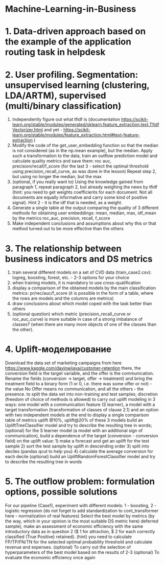 # Machine-Learning-in-Business
# 1. Data-driven approach based on the example of the application routing task in helpdesk
# 2. User profiling. Segmentation: unsupervised learning (clustering, LDA/ARTM), supervised (multi/binary classification)
1) Independently figure out what tfidf is (documentation https://scikit-learn.org/stable/modules/generated/sklearn.feature_extraction.text.TfidfVectorizer.html and yet - https://scikit-learn.org/stable/modules/feature_extraction.html#text-feature-extraction )
2) Modify the code of the get_user_embedding function so that the median is not considered (as in the np.mean example), but the median. Apply such a transformation to the data, train an outflow prediction model and calculate quality metrics and save them: roc auc, precision/recall/f_score (for the last 3 - select the optimal threshold using precision_recall_curve, as was done in the lesson) Repeat step 2, but using no longer the median, but the max
3) (optional, if you really want to) Using the knowledge gained from paragraph 1, repeat paragraph 2, but already weighing the news by tfidf (hint: you need to get weights coefficients for each document. Not all documents are equally informative and carry some kind of positive signal). Hint 2 - it is the idf that is needed, as a weight.
4) Generate a single table at the output comparing the quality of 3 different methods for obtaining user embeddings: mean, median, max, idf_mean by the metrics roc_auc, precision, recall, f_score
5) Make independent conclusions and assumptions about why this or that method turned out to be more effective than the others
# 3. The relationship between business indicators and DS metrics
1) train several different models on a set of CVD data (train_case2.csv): logreg, boosting, forest, etc. - 2-3 options for your choice
2) when training models, it is mandatory to use cross-qualification
3) display a comparison of the obtained models by the main classification metrics: pr/rec/auc/f_score (it is possible in the form of a table, where the rows are models and the columns are metrics)
4) draw conclusions about which model coped with the task better than others
5) (optional question) which metric (precision_recall_curve or roc_auc_curve) is more suitable in case of a strong imbalance of classes? (when there are many more objects of one of the classes than the other).
# 4. Uplift-моделирование
Download the data set of marketing campaigns from here https://www.kaggle.com/davinwijaya/customer-retention
there, the conversion field is the target variable, and the offer is the communication. Rename the fields (conversion -> target, offer -> treatment) and bring the treatment field to a binary form (1 or 0, i.e. there was some offer or not) - the value No Offer means no communication, and all the others - the presence.
to split the data set into non-training and test samples;
discretion (freedom of choice of methods is allowed)
to carry out uplift modeling in 3 ways: one model with a communication feature (S learner), a model with a target transformation (transformation of classes of clause 2.1) and an option with two independent models
at the end to display a single comparison table of metrics uplift @10%, uplift@20% of these 3 models
build an UpliftTreeClassifier model and try to describe the resulting tree in words;
(optional) for the S learner model (a model with an additional sign of communication), build a dependence of the target (conversion - conversion field) on the uplift value: 1) make a forecast and get an uplift for the test sample 2) sort the test sample by uplift in descending order 3) split into deciles (pandas qcut to help you) 4) calculate the average conversion for each decile
(optional) build an UpliftRandomForestClassifier model and try to describe the resulting tree in words
# 5. The outflow problem: formulation options, possible solutions
For our pipeline (Case1), experiment with different models: 1 - boosting, 2 - logistic regression (do not forget to add standardization to cont_transformer here - normalization of real features)
Select the best model by metrics (by the way, which in your opinion is the most suitable DS metric here)
deferred sample), make an assessment of economic efficiency with the same introductory data as in question 2 ($ 1 for attraction, $ 2 for each correctly classified (True Positive) retained). (hint) you need to calculate FP/TP/FN/TN for the selected optimal probability threshold and calculate revenue and expenses.
(optional) To carry out the selection of hyperparameters of the best model based on the results of 2-3
(optional) To evaluate the economic efficiency once again
